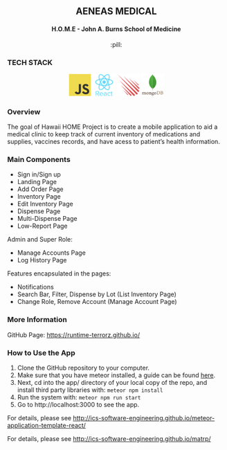 <h2 align="center">AENEAS MEDICAL</h2>
<h4 align="center">H.O.M.E - John A. Burns School of Medicine</h4>
<p align="center">
    :pill:
</p>

### TECH STACK
<p align="center">
<img src="https://github.com/devicons/devicon/blob/master/icons/javascript/javascript-original.svg" title="Javascript" alt="Javascript" width="52" height="52"/>
<img src="https://github.com/devicons/devicon/blob/master/icons/react/react-original-wordmark.svg" title="React" alt="NextJS" width="52" height="52"/>
<img src="https://github.com/devicons/devicon/blob/master/icons/meteor/meteor-original.svg" title="Meteor" alt="Tailwind" width="52" height="52"/>
<img src="https://github.com/devicons/devicon/blob/master/icons/mongodb/mongodb-original-wordmark.svg" title="Mongodb" alt="Mongodb" width="52" height="52"/>
</p>


### Overview
The goal of Hawaii HOME Project is to create a mobile application to aid a medical clinic to keep track of current inventory of medications and supplies, vaccines records, and have acess to patient’s health information.

### Main Components

- Sign in/Sign up
- Landing Page
- Add Order Page
- Inventory Page
- Edit Inventory Page
- Dispense Page
- Multi-Dispense Page
- Low-Report Page

Admin and Super Role:
- Manage Accounts Page
- Log History Page

Features encapsulated in the pages:
- Notifications
- Search Bar, Filter, Dispense by Lot (List Inventory Page)
- Change Role, Remove Account (Manage Account Page)

### More Information
GitHub Page: https://runtime-terrorz.github.io/

### How to Use the App

1. Clone the GitHub repository to your computer. 
2. Make sure that you have meteor installed, a guide can be found [here](https://www.meteor.com/developers/install).
3. Next, cd into the app/ directory of your local copy of the repo, and install third party libraries with: ```meteor npm install```
4. Run the system with: ```meteor npm run start```
5. Go to http://localhost:3000 to see the app.


For details, please see http://ics-software-engineering.github.io/meteor-application-template-react/






For details, please see http://ics-software-engineering.github.io/matrp/
